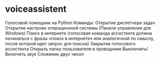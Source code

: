 # voiceassistent
Голосовой помощник на Python
Команды:
Открытие диспетчера задач
Открытие настроек операционной системы (Панели управления для Windows)
Поиск в интернете (голосовая команда ассистента должна начинаться с фразы «поиск в интернете» или аналогичной по смыслу, после которой идет запрос для поиска)
Закрытие голосового ассистента
Открыть папку пользователя в проводнике
Выключить/Включить звук
Сложение двух чисел

